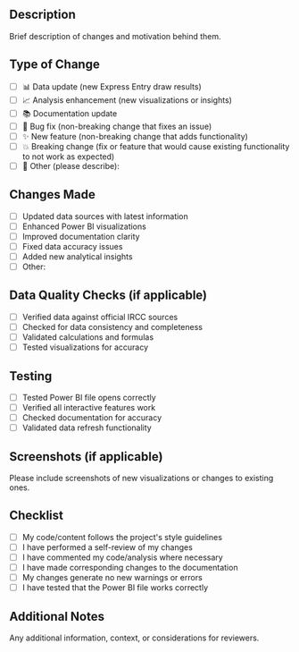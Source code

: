 ## Description
Brief description of changes and motivation behind them.

## Type of Change
- [ ] 📊 Data update (new Express Entry draw results)
- [ ] 📈 Analysis enhancement (new visualizations or insights)
- [ ] 📚 Documentation update
- [ ] 🐛 Bug fix (non-breaking change that fixes an issue)
- [ ] ✨ New feature (non-breaking change that adds functionality)
- [ ] 💥 Breaking change (fix or feature that would cause existing functionality to not work as expected)
- [ ] 🔧 Other (please describe):

## Changes Made
- [ ] Updated data sources with latest information
- [ ] Enhanced Power BI visualizations
- [ ] Improved documentation clarity
- [ ] Fixed data accuracy issues
- [ ] Added new analytical insights
- [ ] Other:

## Data Quality Checks (if applicable)
- [ ] Verified data against official IRCC sources
- [ ] Checked for data consistency and completeness
- [ ] Validated calculations and formulas
- [ ] Tested visualizations for accuracy

## Testing
- [ ] Tested Power BI file opens correctly
- [ ] Verified all interactive features work
- [ ] Checked documentation for accuracy
- [ ] Validated data refresh functionality

## Screenshots (if applicable)
Please include screenshots of new visualizations or changes to existing ones.

## Checklist
- [ ] My code/content follows the project's style guidelines
- [ ] I have performed a self-review of my changes
- [ ] I have commented my code/analysis where necessary
- [ ] I have made corresponding changes to the documentation
- [ ] My changes generate no new warnings or errors
- [ ] I have tested that the Power BI file works correctly

## Additional Notes
Any additional information, context, or considerations for reviewers.